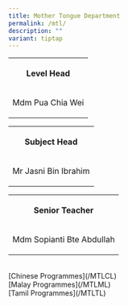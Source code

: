 ```yaml
---
title: Mother Tongue Department
permalink: /mtl/
description: ""
variant: tiptap
---
```

<table><tbody><tr><th rowspan="1" colspan="1"><p>Level Head</p></th></tr><tr><td rowspan="1" colspan="1"><p>Mdm Pua Chia Wei</p></td></tr></tbody></table><table><tbody><tr><th rowspan="1" colspan="1"><p>Subject Head</p></th></tr><tr><td rowspan="1" colspan="1"><p>Mr Jasni Bin Ibrahim</p></td></tr></tbody></table><table><tbody><tr><th rowspan="1" colspan="1"><p>Senior Teacher</p></th></tr><tr><td rowspan="1" colspan="1"><p>Mdm Sopianti Bte Abdullah</p></td></tr></tbody></table><p><br>[Chinese Programmes](/MTLCL) <br>[Malay Programmes](/MTLML) <br>[Tamil Programmes](/MTLTL)</p>